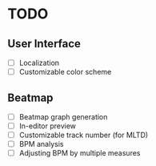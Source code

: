 ﻿# TODO

## User Interface

- [ ] Localization
- [ ] Customizable color scheme

## Beatmap

- [ ] Beatmap graph generation
- [ ] In-editor preview
- [ ] Customizable track number (for MLTD)
- [ ] BPM analysis
- [ ] Adjusting BPM by multiple measures
